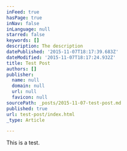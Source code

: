 ```yaml
---
inFeed: true
hasPage: true
inNav: false
inLanguage: null
starred: false
keywords: []
description: The description
datePublished: '2015-11-07T18:17:39.683Z'
dateModified: '2015-11-07T18:17:24.932Z'
title: Test Post
authors: []
publisher:
  name: null
  domain: null
  url: null
  favicon: null
sourcePath: _posts/2015-11-07-test-post.md
published: true
url: test-post/index.html
_type: Article

---
```

This is a test.